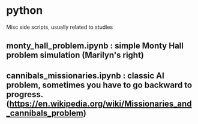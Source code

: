 # python
Misc side scripts, usually related to studies

## monty_hall_problem.ipynb : simple Monty Hall problem simulation (Marilyn's right)
## cannibals_missionaries.ipynb : classic AI problem, sometimes you have to go backward to progress. (https://en.wikipedia.org/wiki/Missionaries_and_cannibals_problem)

